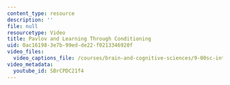 ```yaml
---
content_type: resource
description: ''
file: null
resourcetype: Video
title: Pavlov and Learning Through Conditioning
uid: 0ac16198-3e7b-99ed-de22-f0213346920f
video_files:
  video_captions_file: /courses/brain-and-cognitive-sciences/9-00sc-introduction-to-psychology-fall-2011/learning/pavlov-and-learning-through-conditioning/SBrCPDC21f4.vtt
video_metadata:
  youtube_id: SBrCPDC21f4
---
```

